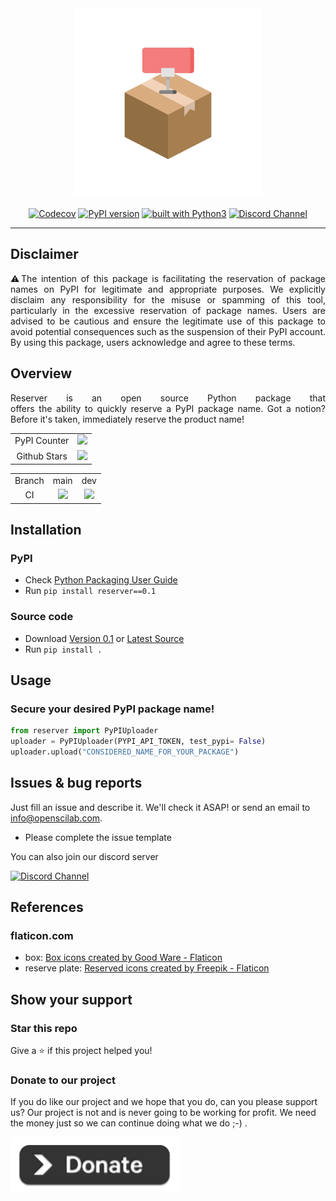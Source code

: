 <div align="center">
    <img src="https://github.com/openscilab/reserver/raw/main/otherfiles/reserver.png" width="300" height="300">
    <br/>
    <br/>
    <a href="https://codecov.io/gh/openscilab/reserver"><img src="https://codecov.io/gh/openscilab/reserver/branch/main/graph/badge.svg" alt="Codecov"/></a>
    <a href="https://badge.fury.io/py/reserver"><img src="https://badge.fury.io/py/reserver.svg" alt="PyPI version" height="18"></a>
    <a href="https://www.python.org/"><img src="https://img.shields.io/badge/built%20with-Python3-green.svg" alt="built with Python3"></a>
    <a href="https://discord.gg/RD2y6SGuY3"><img src="https://img.shields.io/discord/1064533716615049236.svg" alt="Discord Channel"></a>
</div>

----------

## Disclaimer 
<p align="justify">
⚠️The intention of this package is facilitating the reservation of package names on PyPI for legitimate and appropriate purposes. We explicitly disclaim any responsibility for the misuse or spamming of this tool, particularly in the excessive reservation of package names. Users are advised to be cautious and ensure the  legitimate use of this package to avoid potential consequences such as the suspension of their PyPI account. By using this package, users acknowledge and agree to these terms.
</p>

## Overview
<p align="justify">
Reserver is an open source Python package that offers the ability to quickly reserve a PyPI package name. Got a notion? Before it's taken, immediately reserve the product name!
</p>
<table>
    <tr>
        <td align="center">PyPI Counter</td>
        <td align="center">
            <a href="http://pepy.tech/project/reserver">
                <img src="http://pepy.tech/badge/reserver">
            </a>
        </td>
    </tr>
    <tr>
        <td align="center">Github Stars</td>
        <td align="center">
            <a href="https://github.com/openscilab/reserver">
                <img src="https://img.shields.io/github/stars/openscilab/reserver.svg?style=social&label=Stars">
            </a>
        </td>
    </tr>
</table>
<table>
    <tr> 
        <td align="center">Branch</td>
        <td align="center">main</td>
        <td align="center">dev</td>
    </tr>
    <tr>
        <td align="center">CI</td>
        <td align="center">
            <img src="https://github.com/openscilab/reserver/actions/workflows/test.yml/badge.svg?branch=main">
        </td>
        <td align="center">
            <img src="https://github.com/openscilab/reserver/actions/workflows/test.yml/badge.svg?branch=dev">
            </td>
    </tr>
</table>


## Installation

### PyPI

- Check [Python Packaging User Guide](https://packaging.python.org/installing/)
- Run `pip install reserver==0.1`
### Source code
- Download [Version 0.1](https://github.com/openscilab/reserver/archive/v0.1.zip) or [Latest Source](https://github.com/openscilab/reserver/archive/dev.zip)
- Run `pip install .`

## Usage
### Secure your desired PyPI package name!
```python
from reserver import PyPIUploader
uploader = PyPIUploader(PYPI_API_TOKEN, test_pypi= False)
uploader.upload("CONSIDERED_NAME_FOR_YOUR_PACKAGE")
```

## Issues & bug reports

Just fill an issue and describe it. We'll check it ASAP! or send an email to [info@openscilab.com](mailto:info@openscilab.com "info@openscilab.com"). 

- Please complete the issue template
 
You can also join our discord server

<a href="https://discord.gg/RD2y6SGuY3"><img src="https://img.shields.io/discord/1064533716615049236.svg?style=for-the-badge" alt="Discord Channel"></a>

## References

### flaticon.com
+ box: <a href="https://www.flaticon.com/free-icons/box" title="box icons">Box icons created by Good Ware - Flaticon</a>
+ reserve plate: <a href="https://www.flaticon.com/free-icons/reserved" title="reserved icons">Reserved icons created by Freepik - Flaticon</a>


## Show your support

### Star this repo
Give a ⭐️ if this project helped you!

### Donate to our project
If you do like our project and we hope that you do, can you please support us? Our project is not and is never going to be working for profit. We need the money just so we can continue doing what we do ;-) .			

<a href="https://openscilab.com/#donation" target="_blank"><img src="https://github.com/openscilab/reserver/raw/main/otherfiles/donation.png" height="90px" width="270px" alt="Reserver Donation"></a>
